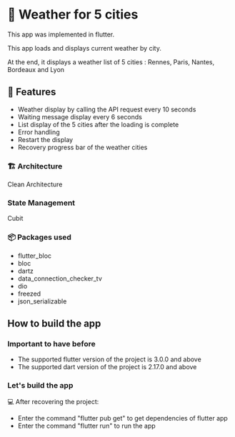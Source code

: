 # :iphone: Weather for 5 cities

This app was implemented in flutter.

This app loads and displays current weather by city.

At the end, it displays a weather list of 5 cities : Rennes, Paris, Nantes, Bordeaux and Lyon

## :notebook: Features
- Weather display by calling the API request every 10 seconds
- Waiting message display every 6 seconds
- List display of the 5 cities after the loading is complete
- Error handling
- Restart the display
- Recovery progress bar of the weather cities

### :building_construction: Architecture
Clean Architecture

### State Management
Cubit

### :package: Packages used
- flutter_bloc
- bloc
- dartz
- data_connection_checker_tv
- dio
- freezed
- json_serializable

## How to build the app
### Important to have before
- The supported flutter version of the project is 3.0.0 and above
- The supported dart version of the project is 2.17.0 and above

### Let's build the app
💻 After recovering the project:
- Enter the command "flutter pub get" to get dependencies of flutter app
- Enter the command "flutter run" to run the app

